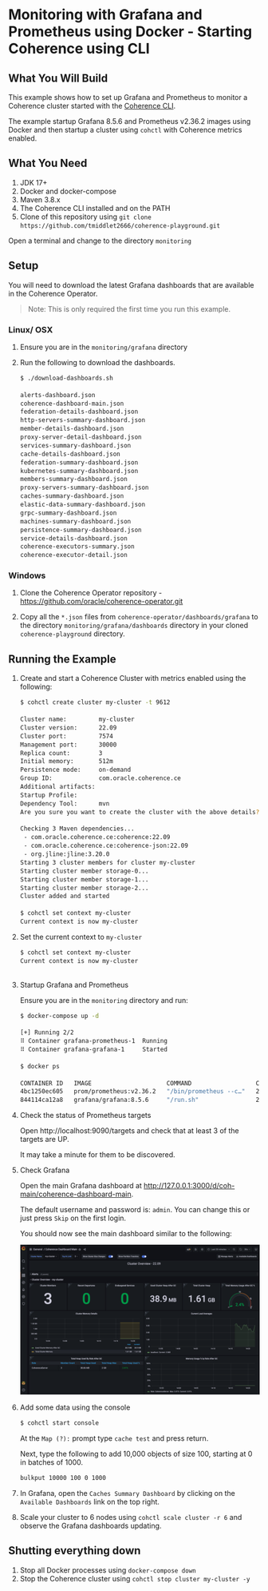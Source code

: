 # Monitoring with Grafana and Prometheus using Docker - Starting Coherence using CLI

## What You Will Build

This example shows how to set up Grafana and Prometheus to monitor a Coherence cluster 
started with the [Coherence CLI](https://github.com/oracle/coherence-cli).

The example startup Grafana 8.5.6 and Prometheus v2.36.2 images using Docker and then startup a cluster using 
`cohctl` with Coherence metrics enabled.

## What You Need

1. JDK 17+
2. Docker and docker-compose
3. Maven 3.8.x
4. The Coherence CLI installed and on the PATH
5. Clone of this repository using `git clone https://github.com/tmiddlet2666/coherence-playground.git`
      
Open a terminal and change to the directory `monitoring`

## Setup

You will need to download the latest Grafana dashboards that are available in the Coherence Operator.

> Note: This is only required the first time you run this example.

### Linux/ OSX

1. Ensure you are in the `monitoring/grafana` directory 
2. Run the following to download the dashboards.

    ```bash
    $ ./download-dashboards.sh
    
    alerts-dashboard.json
    coherence-dashboard-main.json
    federation-details-dashboard.json
    http-servers-summary-dashboard.json
    member-details-dashboard.json
    proxy-server-detail-dashboard.json
    services-summary-dashboard.json
    cache-details-dashboard.json
    federation-summary-dashboard.json
    kubernetes-summary-dashboard.json
    members-summary-dashboard.json
    proxy-servers-summary-dashboard.json
    caches-summary-dashboard.json
    elastic-data-summary-dashboard.json
    grpc-summary-dashboard.json
    machines-summary-dashboard.json
    persistence-summary-dashboard.json
    service-details-dashboard.json
    coherence-executors-summary.json
    coherence-executor-detail.json
    ```

### Windows
 
1. Clone the Coherence Operator repository - https://github.com/oracle/coherence-operator.git

2. Copy all the `*.json` files from `coherence-operator/dashboards/grafana` to the directory `monitoring/grafana/dashboards` directory in your cloned `coherence-playground` directory.

## Running the Example
     
1. Create and start a Coherence Cluster with metrics enabled using the following:

   ```bash
   $ cohctl create cluster my-cluster -t 9612

   Cluster name:         my-cluster
   Cluster version:      22.09
   Cluster port:         7574
   Management port:      30000
   Replica count:        3
   Initial memory:       512m
   Persistence mode:     on-demand
   Group ID:             com.oracle.coherence.ce
   Additional artifacts: 
   Startup Profile:      
   Dependency Tool:      mvn
   Are you sure you want to create the cluster with the above details? (y/n) y

   Checking 3 Maven dependencies...
    - com.oracle.coherence.ce:coherence:22.09
    - com.oracle.coherence.ce:coherence-json:22.09
    - org.jline:jline:3.20.0
   Starting 3 cluster members for cluster my-cluster
   Starting cluster member storage-0...
   Starting cluster member storage-1...
   Starting cluster member storage-2...
   Cluster added and started
   
   $ cohctl set context my-cluster
   Current context is now my-cluster
   ```   

2. Set the current context to `my-cluster`

   ```bash
   $ cohctl set context my-cluster
   Current context is now my-cluster
      
3. Startup Grafana and Prometheus

    Ensure you are in the `monitoring` directory and run:

    ```bash
    $ docker-compose up -d  
   
   [+] Running 2/2
   ⠿ Container grafana-prometheus-1  Running                                                                                                                                                                               0.0s
   ⠿ Container grafana-grafana-1     Started  
   
   $ docker ps
   
   CONTAINER ID   IMAGE                     COMMAND                  CREATED         STATUS          PORTS                                       NAMES
   4bc1250ec605   prom/prometheus:v2.36.2   "/bin/prometheus --c…"   2 minutes ago   Up 2 minutes    0.0.0.0:9090->9090/tcp, :::9090->9090/tcp   grafana-prometheus-1
   844114ca12a8   grafana/grafana:8.5.6     "/run.sh"                2 minutes ago   Up 22 seconds   0.0.0.0:3000->3000/tcp, :::3000->3000/tcp   grafana-grafana-
   ```
   
4. Check the status of Prometheus targets

   Open http://localhost:9090/targets and check that at least 3 of the targets are UP. 

   It may take a minute for them to be discovered.

5. Check Grafana
   
   Open the main Grafana dashboard at http://127.0.0.1:3000/d/coh-main/coherence-dashboard-main.
           
   The default username and password is: `admin`. You can change this or just press `Skip` on the first login.

   You should now see the main dashboard similar to the following:

   ![Coherence Demo](assets/coherence-dashboard-main.png "Coherence Dashboard Main")
   
6. Add some data using the console

   ```bash
   $ cohctl start console
   ``` 
   
   At the `Map (?):` prompt type `cache test` and press return.

   Next, type the following to add 10,000 objects of size 100, starting at 0 in batches of 1000.

   ```bash
   bulkput 10000 100 0 1000 
   ```
       
8. In Grafana, open the `Caches Summary Dashboard` by clicking on the `Available Dashboards` link on the top right.
 
9. Scale your cluster to 6 nodes using `cohctl scale cluster -r 6` and observe the Grafana dashboards updating.

## Shutting everything down

1. Stop all Docker processes using `docker-compose down`
2. Stop the Coherence cluster using `cohctl stop cluster my-cluster -y`

